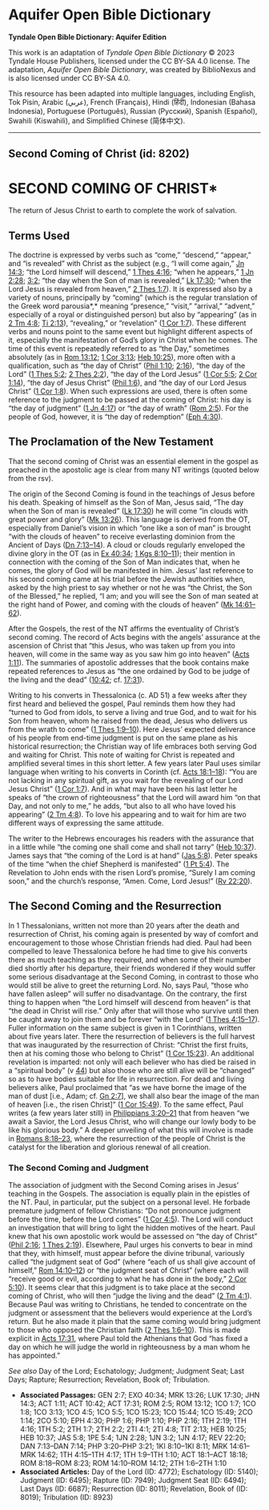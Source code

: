 # Aquifer Open Bible Dictionary

**Tyndale Open Bible Dictionary: Aquifer Edition**

This work is an adaptation of *Tyndale Open Bible Dictionary* © 2023 Tyndale House Publishers, licensed under the CC BY\-SA 4\.0 license. The adaptation, *Aquifer Open Bible Dictionary*, was created by BiblioNexus and is also licensed under CC BY\-SA 4\.0\.

This resource has been adapted into multiple languages, including English, Tok Pisin, Arabic (عربي), French (Français), Hindi (हिंदी), Indonesian (Bahasa Indonesia), Portuguese (Português), Russian (Русский), Spanish (Español), Swahili (Kiswahili), and Simplified Chinese (简体中文).



--------------------------------

## Second Coming of Christ (id: 8202)

SECOND COMING OF CHRIST\*
=========================

The return of Jesus Christ to earth to complete the work of salvation.

Terms Used
----------

The doctrine is expressed by verbs such as “come,” “descend,” “appear,” and “is revealed” with Christ as the subject (e.g., “I will come again,” [Jn 14:3](https://ref.ly/John14:3); “the Lord himself will descend,” [1 Thes 4:16](https://ref.ly/1Thess4:16); “when he appears,” [1 Jn 2:28](https://ref.ly/1John2:28); [3:2](https://ref.ly/1John3:2); “the day when the Son of man is revealed,” [Lk 17:30](https://ref.ly/Luke17:30); “when the Lord Jesus is revealed from heaven,” [2 Thes 1:7](https://ref.ly/2Thess1:7)). It is expressed also by a variety of nouns, principally by “coming” (which is the regular translation of the Greek word parousia*,* meaning “presence,” “visit,” “arrival,” “advent,” especially of a royal or distinguished person) but also by “appearing” (as in [2 Tm 4:8](https://ref.ly/2Tim4:8); [Ti 2:13](https://ref.ly/Titus2:13)), “revealing,” or “revelation” ([1 Cor 1:7](https://ref.ly/1Cor1:7)). These different verbs and nouns point to the same event but highlight different aspects of it, especially the manifestation of God’s glory in Christ when he comes. The time of this event is repeatedly referred to as “the Day,” sometimes absolutely (as in [Rom 13:12](https://ref.ly/Rom13:12); [1 Cor 3:13](https://ref.ly/1Cor3:13); [Heb 10:25](https://ref.ly/Heb10:25)), more often with a qualification, such as “the day of Christ” ([Phil 1:10](https://ref.ly/Phil1:10); [2:16](https://ref.ly/Phil2:16)), “the day of the Lord” ([1 Thes 5:2](https://ref.ly/1Thess5:2); [2 Thes 2:2](https://ref.ly/2Thess2:2)), “the day of the Lord Jesus” ([1 Cor 5:5](https://ref.ly/1Cor5:5); [2 Cor 1:14](https://ref.ly/2Cor1:14)), “the day of Jesus Christ” ([Phil 1:6](https://ref.ly/Phil1:6)), and “the day of our Lord Jesus Christ” ([1 Cor 1:8](https://ref.ly/1Cor1:8)). When such expressions are used, there is often some reference to the judgment to be passed at the coming of Christ: his day is “the day of judgment” ([1 Jn 4:17](https://ref.ly/1John4:17)) or “the day of wrath” ([Rom 2:5](https://ref.ly/Rom2:5)). For the people of God, however, it is “the day of redemption” ([Eph 4:30](https://ref.ly/Eph4:30)).

The Proclamation of the New Testament
-------------------------------------

That the second coming of Christ was an essential element in the gospel as preached in the apostolic age is clear from many NT writings (quoted below from the rsv).

The origin of the Second Coming is found in the teachings of Jesus before his death. Speaking of himself as the Son of Man, Jesus said, “The day when the Son of man is revealed” ([Lk 17:30](https://ref.ly/Luke17:30)) he will come “in clouds with great power and glory” ([Mk 13:26](https://ref.ly/Mark13:26)). This language is derived from the OT, especially from Daniel’s vision in which “one like a son of man” is brought “with the clouds of heaven” to receive everlasting dominion from the Ancient of Days ([Dn 7:13–14](https://ref.ly/Dan7:13-Dan7:14)). A cloud or clouds regularly enveloped the divine glory in the OT (as in [Ex 40:34](https://ref.ly/Exod40:34); [1 Kgs 8:10–11](https://ref.ly/1Kgs8:10-1Kgs8:11)); their mention in connection with the coming of the Son of Man indicates that, when he comes, the glory of God will be manifested in him. Jesus’ last reference to his second coming came at his trial before the Jewish authorities when, asked by the high priest to say whether or not he was “the Christ, the Son of the Blessed,” he replied, “I am; and you will see the Son of man seated at the right hand of Power, and coming with the clouds of heaven” ([Mk 14:61–62](https://ref.ly/Mark14:61-Mark14:62)).

After the Gospels, the rest of the NT affirms the eventuality of Christ’s second coming. The record of Acts begins with the angels’ assurance at the ascension of Christ that “this Jesus, who was taken up from you into heaven, will come in the same way as you saw him go into heaven” ([Acts 1:11](https://ref.ly/Acts1:11)). The summaries of apostolic addresses that the book contains make repeated references to Jesus as “the one ordained by God to be judge of the living and the dead” ([10:42](https://ref.ly/Acts10:42); cf. [17:31](https://ref.ly/Acts17:31)).

Writing to his converts in Thessalonica (c. AD 51\) a few weeks after they first heard and believed the gospel, Paul reminds them how they had “turned to God from idols, to serve a living and true God, and to wait for his Son from heaven, whom he raised from the dead, Jesus who delivers us from the wrath to come” ([1 Thes 1:9–10](https://ref.ly/1Thess1:9-1Thess1:10)). Here Jesus’ expected deliverance of his people from end\-time judgment is put on the same plane as his historical resurrection; the Christian way of life embraces both serving God and waiting for Christ. This note of waiting for Christ is repeated and amplified several times in this short letter. A few years later Paul uses similar language when writing to his converts in Corinth (cf. [Acts 18:1–18](https://ref.ly/Acts18:1-Acts18:18)): “You are not lacking in any spiritual gift, as you wait for the revealing of our Lord Jesus Christ” ([1 Cor 1:7](https://ref.ly/1Cor1:7)). And in what may have been his last letter he speaks of “the crown of righteousness” that the Lord will award him “on that Day, and not only to me,” he adds, “but also to all who have loved his appearing” ([2 Tm 4:8](https://ref.ly/2Tim4:8)). To love his appearing and to wait for him are two different ways of expressing the same attitude.

The writer to the Hebrews encourages his readers with the assurance that in a little while “the coming one shall come and shall not tarry” ([Heb 10:37](https://ref.ly/Heb10:37)). James says that “the coming of the Lord is at hand” ([Jas 5:8](https://ref.ly/Jas5:8)). Peter speaks of the time “when the chief Shepherd is manifested” ([1 Pt 5:4](https://ref.ly/1Pet5:4)). The Revelation to John ends with the risen Lord’s promise, “Surely I am coming soon,” and the church’s response, “Amen. Come, Lord Jesus!” ([Rv 22:20](https://ref.ly/Rev22:20)).

The Second Coming and the Resurrection
--------------------------------------

In 1 Thessalonians, written not more than 20 years after the death and resurrection of Christ, his coming again is presented by way of comfort and encouragement to those whose Christian friends had died. Paul had been compelled to leave Thessalonica before he had time to give his converts there as much teaching as they required, and when some of their number died shortly after his departure, their friends wondered if they would suffer some serious disadvantage at the Second Coming, in contrast to those who would still be alive to greet the returning Lord. No, says Paul, “those who have fallen asleep” will suffer no disadvantage. On the contrary, the first thing to happen when “the Lord himself will descend from heaven” is that “the dead in Christ will rise.” Only after that will those who survive until then be caught away to join them and be forever “with the Lord” ([1 Thes 4:15–17](https://ref.ly/1Thess4:15-1Thess4:17)). Fuller information on the same subject is given in 1 Corinthians, written about five years later. There the resurrection of believers is the full harvest that was inaugurated by the resurrection of Christ: “Christ the first fruits, then at his coming those who belong to Christ” ([1 Cor 15:23](https://ref.ly/1Cor15:23)). An additional revelation is imparted: not only will each believer who has died be raised in a “spiritual body” (v [44](https://ref.ly/1Cor15:44)) but also those who are still alive will be “changed” so as to have bodies suitable for life in resurrection. For dead and living believers alike, Paul proclaimed that “as we have borne the image of the man of dust \[i.e., Adam; cf. [Gn 2:7](https://ref.ly/Gen2:7)], we shall also bear the image of the man of heaven \[i.e., the risen Christ]” ([1 Cor 15:49](https://ref.ly/1Cor15:49)). To the same effect, Paul writes (a few years later still) in [Philippians 3:20–21](https://ref.ly/Phil3:20-Phil3:21) that from heaven “we await a Savior, the Lord Jesus Christ, who will change our lowly body to be like his glorious body.” A deeper unveiling of what this will involve is made in [Romans 8:18–23](https://ref.ly/Rom8:18-Rom8:23), where the resurrection of the people of Christ is the catalyst for the liberation and glorious renewal of all creation.

### The Second Coming and Judgment

The association of judgment with the Second Coming arises in Jesus’ teaching in the Gospels. The association is equally plain in the epistles of the NT. Paul, in particular, put the subject on a personal level. He forbade premature judgment of fellow Christians: “Do not pronounce judgment before the time, before the Lord comes” ([1 Cor 4:5](https://ref.ly/1Cor4:5)). The Lord will conduct an investigation that will bring to light the hidden motives of the heart. Paul knew that his own apostolic work would be assessed on “the day of Christ” ([Phil 2:16](https://ref.ly/Phil2:16); [1 Thes 2:19](https://ref.ly/1Thess2:19)). Elsewhere, Paul urges his converts to bear in mind that they, with himself, must appear before the divine tribunal, variously called “the judgment seat of God” (where “each of us shall give account of himself,” [Rom 14:10–12](https://ref.ly/Rom14:10-Rom14:12)) or “the judgment seat of Christ” (where each will “receive good or evil, according to what he has done in the body,” [2 Cor 5:10](https://ref.ly/2Cor5:10)). It seems clear that this judgment is to take place at the second coming of Christ, who will then “judge the living and the dead” ([2 Tm 4:1](https://ref.ly/2Tim4:1)). Because Paul was writing to Christians, he tended to concentrate on the judgment or assessment that the believers would experience at the Lord’s return. But he also made it plain that the same coming would bring judgment to those who opposed the Christian faith ([2 Thes 1:6–10](https://ref.ly/2Thess1:6-2Thess1:10)). This is made explicit in [Acts 17:31](https://ref.ly/Acts17:31), where Paul told the Athenians that God “has fixed a day on which he will judge the world in righteousness by a man whom he has appointed.”

*See also* Day of the Lord; Eschatology; Judgment; Judgment Seat; Last Days; Rapture; Resurrection; Revelation, Book of; Tribulation.

* **Associated Passages:** GEN 2:7; EXO 40:34; MRK 13:26; LUK 17:30; JHN 14:3; ACT 1:11; ACT 10:42; ACT 17:31; ROM 2:5; ROM 13:12; 1CO 1:7; 1CO 1:8; 1CO 3:13; 1CO 4:5; 1CO 5:5; 1CO 15:23; 1CO 15:44; 1CO 15:49; 2CO 1:14; 2CO 5:10; EPH 4:30; PHP 1:6; PHP 1:10; PHP 2:16; 1TH 2:19; 1TH 4:16; 1TH 5:2; 2TH 1:7; 2TH 2:2; 2TI 4:1; 2TI 4:8; TIT 2:13; HEB 10:25; HEB 10:37; JAS 5:8; 1PE 5:4; 1JN 2:28; 1JN 3:2; 1JN 4:17; REV 22:20; DAN 7:13–DAN 7:14; PHP 3:20–PHP 3:21; 1KI 8:10–1KI 8:11; MRK 14:61–MRK 14:62; 1TH 4:15–1TH 4:17; 1TH 1:9–1TH 1:10; ACT 18:1–ACT 18:18; ROM 8:18–ROM 8:23; ROM 14:10–ROM 14:12; 2TH 1:6–2TH 1:10
* **Associated Articles:** Day of the Lord (ID: 4772); Eschatology (ID: 5140); Judgment (ID: 6495); Rapture (ID: 7949); Judgment Seat (ID: 6494); Last Days (ID: 6687); Resurrection (ID: 8011); Revelation, Book of (ID: 8019); Tribulation (ID: 8923)

